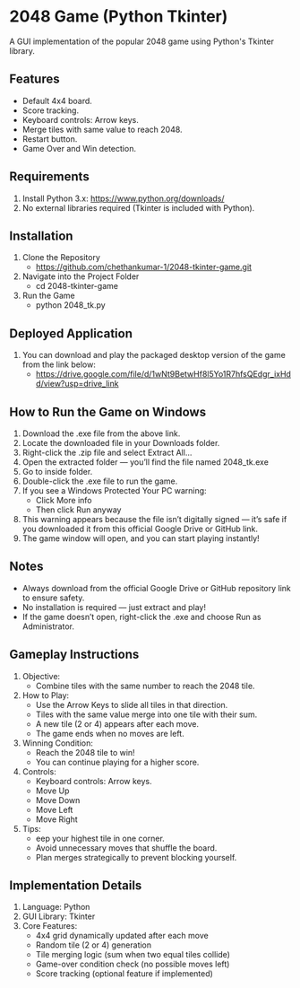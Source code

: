# 2048 Game (Python Tkinter)

A GUI implementation of the popular 2048 game using Python's Tkinter library.

## Features
- Default 4x4 board.
- Score tracking.
- Keyboard controls: Arrow keys.
- Merge tiles with same value to reach 2048.
- Restart button.
- Game Over and Win detection.

## Requirements
1. Install Python 3.x: https://www.python.org/downloads/
2. No external libraries required (Tkinter is included with Python).

## Installation
1. Clone the Repository
   - https://github.com/chethankumar-1/2048-tkinter-game.git
2. Navigate into the Project Folder
   - cd 2048-tkinter-game
3. Run the Game
   - python 2048_tk.py

## Deployed Application
1. You can download and play the packaged desktop version of the game from the link below:
   - https://drive.google.com/file/d/1wNt9BetwHf8l5Yo1R7hfsQEdgr_ixHdd/view?usp=drive_link
     
## How to Run the Game on Windows
1. Download the .exe file from the above link.
2. Locate the downloaded file in your Downloads folder.
3. Right-click the .zip file and select Extract All...
4. Open the extracted folder — you’ll find the file named 2048_tk.exe
5. Go to inside folder.
6. Double-click the .exe file to run the game.
7. If you see a Windows Protected Your PC warning:
    - Click More info
    - Then click Run anyway
8. This warning appears because the file isn’t digitally signed — it’s safe if you downloaded it from this official Google Drive or GitHub link.
9. The game window will open, and you can start playing instantly!

## Notes
  - Always download from the official Google Drive or GitHub repository link to ensure safety.
  - No installation is required — just extract and play!
  - If the game doesn’t open, right-click the .exe and choose Run as Administrator.

## Gameplay Instructions
1. Objective:
   - Combine tiles with the same number to reach the 2048 tile.
2. How to Play:
   - Use the Arrow Keys to slide all tiles in that direction.
   - Tiles with the same value merge into one tile with their sum.
   - A new tile (2 or 4) appears after each move.
   - The game ends when no moves are left.
3. Winning Condition:
   - Reach the 2048 tile to win!
   - You can continue playing for a higher score.
4. Controls:
   - Keyboard controls: Arrow keys.
   - Move Up
   - Move Down
   - Move Left
   - Move Right
5. Tips:
   - eep your highest tile in one corner.
   - Avoid unnecessary moves that shuffle the board.
   - Plan merges strategically to prevent blocking yourself.
  
## Implementation Details
1. Language: Python
2. GUI Library: Tkinter
3. Core Features:
   - 4x4 grid dynamically updated after each move
   - Random tile (2 or 4) generation
   - Tile merging logic (sum when two equal tiles collide)
   - Game-over condition check (no possible moves left)
   - Score tracking (optional feature if implemented)
